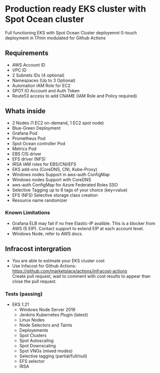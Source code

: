 # Production ready EKS cluster with Spot Ocean cluster

Full functioning EKS with Spot Ocean Cluster deployemnt 0-touch deployment in 17min
modulated for Github Actions

Requirements
-
- AWS Account ID
- VPC ID
- 2 Subnets IDs (4 optional)
- Namespaces (Up to 3 Optional)
- Automation IAM Role for EC2
- SPOT.IO Account and Auth Token
- Route53 access to add CNAME (IAM Role and Policy required)

Whats inside
-
- 2 Nodes (1 EC2 on-demand, 1 EC2 spot node)
- Blue-Green Deployment
- Grafana Pod
- Prometheus Pod
- Spot Ocean controller Pod
- Metrics Pod
- EBS CIS driver
- EFS driver (NFS)
- IRSA IAM roles for EBS/CNI/EFS
- EKS add-ons (CoreDNS, CNI, Kube-Proxy)
- Windows nodes Support in aws-auth ConfigMap
- Windows nodes Support with CoreDNS
- aws-auth ConfigMap for Azure Federated Roles SSO
- Selective Tagging up to 6 tags of your choice (key=value)
- EFS (NFS) Selective storage class creation
- Resource name randomizer

### Known Limitations
 - Grafana ELB may fail if no free Elastic-IP avalible. This is a blocker from AWS (5 EIP). Contact support to extend EIP at each account level.
 - Windows Node, refer to AWS docs.

## Infracost intergration
- You are able to estimate your EKS cluster cost<br> 
- Use Infacost for Github Actions: https://github.com/marketplace/actions/infracost-actions<br>
  Create pull request, wait to comment with cost results to appear than close the pull request.


### Tests (passing)
- EKS 1.21
  - Windows Node Server 2019
  - Jenkins Kubernetes Plugin (latest)
  - Linux Nodes
  - Node Selectors and Taints
  - Deployements
  - Spot Clusters
  - Spot Autoscaling
  - Spot Downscaling
  - Spot VNGs (mixed modes)
  - Selective tagging (partial/full/null)
  - EFS selector
  - IRSA


